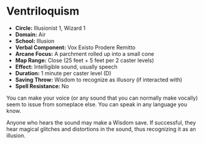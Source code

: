# Ventriloquism

- **Circle:** Illusionist 1, Wizard 1
- **Domain:** Air
- **School:** Illusion
- **Verbal Component:** Vox Existo Prodere Remitto
- **Arcane Focus:** A parchment rolled up into a small cone
- **Map Range:** Close (25 feet + 5 feet per 2 caster levels)
- **Effect:** Intelligible sound, usually speech
- **Duration:** 1 minute per caster level (D)
- **Saving Throw:** Wisdom to recognize as illusory (if interacted with)
- **Spell Resistance:** No

You can make your voice (or any sound that you can normally make vocally) seem to issue from someplace else. You can speak in any language you know.

Anyone who hears the sound may make a Wisdom save. If successful, they hear magical glitches and distortions in the sound, thus recognizing it as an illusion.
